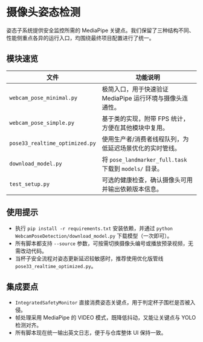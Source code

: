 # 摄像头姿态检测

姿态子系统提供安全监控所需的 MediaPipe 关键点。我们保留了三种结构不同、性能侧重点各异的运行入口，均围绕最终项目配置进行了统一。

## 模块速览

| 文件 | 功能说明 |
| --- | --- |
| `webcam_pose_minimal.py` | 极简入口，用于快速验证 MediaPipe 运行环境与摄像头连通性。 |
| `webcam_pose_simple.py` | 基于类的实现，附带 FPS 统计，方便在其他模块中复用。 |
| `pose33_realtime_optimized.py` | 使用生产者/消费者线程队列，为低延迟场景优化的实时管线。 |
| `download_model.py` | 将 `pose_landmarker_full.task` 下载到 `models/` 目录。 |
| `test_setup.py` | 可选的健康检查，确认摄像头可用并输出依赖版本信息。 |

## 使用提示

- 执行 `pip install -r requirements.txt` 安装依赖，并通过 `python WebcamPoseDetection/download_model.py` 下载模型（一次即可）。
- 所有脚本都支持 `--source` 参数，可按需切换摄像头编号或播放预录视频，无需改动代码。
- 当杯子安全流程对姿态更新延迟较敏感时，推荐使用优化版管线 `pose33_realtime_optimized.py`。

## 集成要点

- `IntegratedSafetyMonitor` 直接消费姿态关键点，用于判定杯子围栏是否被入侵。
- 帧处理采用 MediaPipe 的 VIDEO 模式，既降低抖动，又能让关键点与 YOLO 检测对齐。
- 所有脚本现在统一输出英文日志，便于与仓库整体 UI 保持一致。
